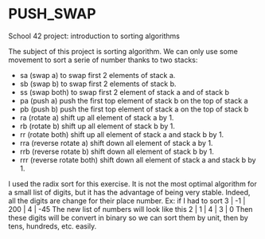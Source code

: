 # PUSH_SWAP
School 42 project: introduction to sorting algorithms

The subject of this project is sorting algorithm.
We can only use some movement to sort a serie of number thanks to two stacks:
- sa (swap a) to swap first 2 elements of stack a.
- sb (swap b) to swap first 2 elements of stack b.
- ss (swap both) to swap first 2 element of stack a and of stack b
- pa (push a) push the first top element of stack b on the top of stack a
- pb (push b) push the first top element of stack a on the top of stack b
- ra (rotate a) shift up all element of stack a by 1. 
- rb (rotate b) shift up all element of stack b by 1.
- rr (rotate both) shift up all element of stack a and stack b by 1.
- rra (reverse rotate a) shift down all element of stack a by 1.
- rrb (reverse rotate b) shift down all element of stack b by 1.
- rrr (reverse rotate both) shift down all element of stack a and stack b by 1.

I used the radix sort for this exercise. It is not the most optimal algorithm for a small list of digits, but it has the advantage of being very stable. Indeed, all the digits are change for their place number. Ex: if I had to sort 3 | -1 | 200 | 4 | -45
The new list of numbers will look like this  2 |  1 | 4   | 3 |  0
Then these digits will be convert in binary so we can sort them by unit, then by tens, hundreds, etc. easily.
